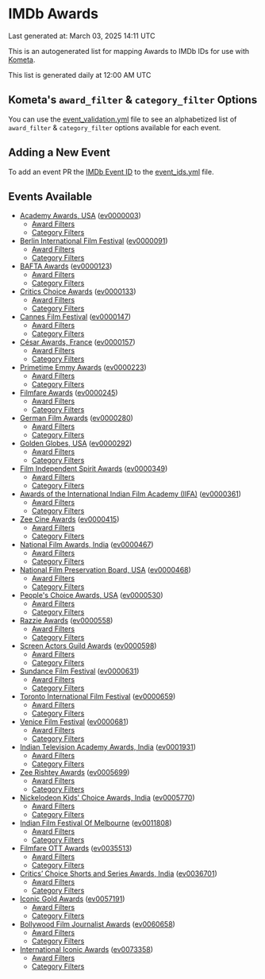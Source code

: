 # IMDb Awards

Last generated at: March 03, 2025 14:11 UTC

This is an autogenerated list for mapping Awards to IMDb IDs for use with [Kometa](https://github.com/Kometa-Team/Kometa).

This list is generated daily at 12:00 AM UTC 

## Kometa's `award_filter` & `category_filter` Options

You can use the [event_validation.yml](https://github.com/Kometa-Team/IMDb-Awards/blob/master/event_validation.yml) file to see an alphabetized list of `award_filter` & `category_filter` options available for each event.

## Adding a New Event

To add an event PR the [IMDb Event ID](https://www.imdb.com/event/all/) to the [event_ids.yml](https://github.com/Kometa-Team/IMDb-Awards/blob/master/event_ids.yml) file.

## Events Available

* [Academy Awards, USA](https://www.imdb.com/event/ev0000003) ([ev0000003](https://github.com/Kometa-Team/IMDb-Awards/blob/master/event_validation.yml#L1))
  * [Award Filters](https://github.com/Kometa-Team/IMDb-Awards/blob/master/event_validation.yml#L6)
  * [Category Filters](https://github.com/Kometa-Team/IMDb-Awards/blob/master/event_validation.yml#L14)
* [Berlin International Film Festival](https://www.imdb.com/event/ev0000091) ([ev0000091](https://github.com/Kometa-Team/IMDb-Awards/blob/master/event_validation.yml#L148))
  * [Award Filters](https://github.com/Kometa-Team/IMDb-Awards/blob/master/event_validation.yml#L153)
  * [Category Filters](https://github.com/Kometa-Team/IMDb-Awards/blob/master/event_validation.yml#L351)
* [BAFTA Awards](https://www.imdb.com/event/ev0000123) ([ev0000123](https://github.com/Kometa-Team/IMDb-Awards/blob/master/event_validation.yml#L636))
  * [Award Filters](https://github.com/Kometa-Team/IMDb-Awards/blob/master/event_validation.yml#L641)
  * [Category Filters](https://github.com/Kometa-Team/IMDb-Awards/blob/master/event_validation.yml#L674)
* [Critics Choice Awards](https://www.imdb.com/event/ev0000133) ([ev0000133](https://github.com/Kometa-Team/IMDb-Awards/blob/master/event_validation.yml#L1164))
  * [Award Filters](https://github.com/Kometa-Team/IMDb-Awards/blob/master/event_validation.yml#L1167)
  * [Category Filters](https://github.com/Kometa-Team/IMDb-Awards/blob/master/event_validation.yml#L1172)
* [Cannes Film Festival](https://www.imdb.com/event/ev0000147) ([ev0000147](https://github.com/Kometa-Team/IMDb-Awards/blob/master/event_validation.yml#L1273))
  * [Award Filters](https://github.com/Kometa-Team/IMDb-Awards/blob/master/event_validation.yml#L1278)
  * [Category Filters](https://github.com/Kometa-Team/IMDb-Awards/blob/master/event_validation.yml#L1445)
* [César Awards, France](https://www.imdb.com/event/ev0000157) ([ev0000157](https://github.com/Kometa-Team/IMDb-Awards/blob/master/event_validation.yml#L1675))
  * [Award Filters](https://github.com/Kometa-Team/IMDb-Awards/blob/master/event_validation.yml#L1679)
  * [Category Filters](https://github.com/Kometa-Team/IMDb-Awards/blob/master/event_validation.yml#L1684)
* [Primetime Emmy Awards](https://www.imdb.com/event/ev0000223) ([ev0000223](https://github.com/Kometa-Team/IMDb-Awards/blob/master/event_validation.yml#L1744))
  * [Award Filters](https://github.com/Kometa-Team/IMDb-Awards/blob/master/event_validation.yml#L1749)
  * [Category Filters](https://github.com/Kometa-Team/IMDb-Awards/blob/master/event_validation.yml#L1756)
* [Filmfare Awards](https://www.imdb.com/event/ev0000245) ([ev0000245](https://github.com/Kometa-Team/IMDb-Awards/blob/master/event_validation.yml#L2967))
  * [Award Filters](https://github.com/Kometa-Team/IMDb-Awards/blob/master/event_validation.yml#L2971)
  * [Category Filters](https://github.com/Kometa-Team/IMDb-Awards/blob/master/event_validation.yml#L2980)
* [German Film Awards](https://www.imdb.com/event/ev0000280) ([ev0000280](https://github.com/Kometa-Team/IMDb-Awards/blob/master/event_validation.yml#L3070))
  * [Award Filters](https://github.com/Kometa-Team/IMDb-Awards/blob/master/event_validation.yml#L3074)
  * [Category Filters](https://github.com/Kometa-Team/IMDb-Awards/blob/master/event_validation.yml#L3097)
* [Golden Globes, USA](https://www.imdb.com/event/ev0000292) ([ev0000292](https://github.com/Kometa-Team/IMDb-Awards/blob/master/event_validation.yml#L3170))
  * [Award Filters](https://github.com/Kometa-Team/IMDb-Awards/blob/master/event_validation.yml#L3175)
  * [Category Filters](https://github.com/Kometa-Team/IMDb-Awards/blob/master/event_validation.yml#L3183)
* [Film Independent Spirit Awards](https://www.imdb.com/event/ev0000349) ([ev0000349](https://github.com/Kometa-Team/IMDb-Awards/blob/master/event_validation.yml#L3349))
  * [Award Filters](https://github.com/Kometa-Team/IMDb-Awards/blob/master/event_validation.yml#L3352)
  * [Category Filters](https://github.com/Kometa-Team/IMDb-Awards/blob/master/event_validation.yml#L3361)
* [Awards of the International Indian Film Academy (IIFA)](https://www.imdb.com/event/ev0000361) ([ev0000361](https://github.com/Kometa-Team/IMDb-Awards/blob/master/event_validation.yml#L3401))
  * [Award Filters](https://github.com/Kometa-Team/IMDb-Awards/blob/master/event_validation.yml#L3404)
  * [Category Filters](https://github.com/Kometa-Team/IMDb-Awards/blob/master/event_validation.yml#L3415)
* [Zee Cine Awards](https://www.imdb.com/event/ev0000415) ([ev0000415](https://github.com/Kometa-Team/IMDb-Awards/blob/master/event_validation.yml#L3510))
  * [Award Filters](https://github.com/Kometa-Team/IMDb-Awards/blob/master/event_validation.yml#L3512)
  * [Category Filters](https://github.com/Kometa-Team/IMDb-Awards/blob/master/event_validation.yml#L3522)
* [National Film Awards, India](https://www.imdb.com/event/ev0000467) ([ev0000467](https://github.com/Kometa-Team/IMDb-Awards/blob/master/event_validation.yml#L3627))
  * [Award Filters](https://github.com/Kometa-Team/IMDb-Awards/blob/master/event_validation.yml#L3631)
  * [Category Filters](https://github.com/Kometa-Team/IMDb-Awards/blob/master/event_validation.yml#L3645)
* [National Film Preservation Board, USA](https://www.imdb.com/event/ev0000468) ([ev0000468](https://github.com/Kometa-Team/IMDb-Awards/blob/master/event_validation.yml#L3839))
  * [Award Filters](https://github.com/Kometa-Team/IMDb-Awards/blob/master/event_validation.yml#L3842)
  * [Category Filters](https://github.com/Kometa-Team/IMDb-Awards/blob/master/event_validation.yml#L3844)
* [People's Choice Awards, USA](https://www.imdb.com/event/ev0000530) ([ev0000530](https://github.com/Kometa-Team/IMDb-Awards/blob/master/event_validation.yml#L3847))
  * [Award Filters](https://github.com/Kometa-Team/IMDb-Awards/blob/master/event_validation.yml#L3850)
  * [Category Filters](https://github.com/Kometa-Team/IMDb-Awards/blob/master/event_validation.yml#L3853)
* [Razzie Awards](https://www.imdb.com/event/ev0000558) ([ev0000558](https://github.com/Kometa-Team/IMDb-Awards/blob/master/event_validation.yml#L4096))
  * [Award Filters](https://github.com/Kometa-Team/IMDb-Awards/blob/master/event_validation.yml#L4099)
  * [Category Filters](https://github.com/Kometa-Team/IMDb-Awards/blob/master/event_validation.yml#L4104)
* [Screen Actors Guild Awards](https://www.imdb.com/event/ev0000598) ([ev0000598](https://github.com/Kometa-Team/IMDb-Awards/blob/master/event_validation.yml#L4144))
  * [Award Filters](https://github.com/Kometa-Team/IMDb-Awards/blob/master/event_validation.yml#L4147)
  * [Category Filters](https://github.com/Kometa-Team/IMDb-Awards/blob/master/event_validation.yml#L4149)
* [Sundance Film Festival](https://www.imdb.com/event/ev0000631) ([ev0000631](https://github.com/Kometa-Team/IMDb-Awards/blob/master/event_validation.yml#L4175))
  * [Award Filters](https://github.com/Kometa-Team/IMDb-Awards/blob/master/event_validation.yml#L4178)
  * [Category Filters](https://github.com/Kometa-Team/IMDb-Awards/blob/master/event_validation.yml#L4229)
* [Toronto International Film Festival](https://www.imdb.com/event/ev0000659) ([ev0000659](https://github.com/Kometa-Team/IMDb-Awards/blob/master/event_validation.yml#L4347))
  * [Award Filters](https://github.com/Kometa-Team/IMDb-Awards/blob/master/event_validation.yml#L4350)
  * [Category Filters](https://github.com/Kometa-Team/IMDb-Awards/blob/master/event_validation.yml#L4406)
* [Venice Film Festival](https://www.imdb.com/event/ev0000681) ([ev0000681](https://github.com/Kometa-Team/IMDb-Awards/blob/master/event_validation.yml#L4483))
  * [Award Filters](https://github.com/Kometa-Team/IMDb-Awards/blob/master/event_validation.yml#L4488)
  * [Category Filters](https://github.com/Kometa-Team/IMDb-Awards/blob/master/event_validation.yml#L4830)
* [Indian Television Academy Awards, India](https://www.imdb.com/event/ev0001931) ([ev0001931](https://github.com/Kometa-Team/IMDb-Awards/blob/master/event_validation.yml#L5282))
  * [Award Filters](https://github.com/Kometa-Team/IMDb-Awards/blob/master/event_validation.yml#L5285)
  * [Category Filters](https://github.com/Kometa-Team/IMDb-Awards/blob/master/event_validation.yml#L5294)
* [Zee Rishtey Awards](https://www.imdb.com/event/ev0005699) ([ev0005699](https://github.com/Kometa-Team/IMDb-Awards/blob/master/event_validation.yml#L5485))
  * [Award Filters](https://github.com/Kometa-Team/IMDb-Awards/blob/master/event_validation.yml#L5487)
  * [Category Filters](https://github.com/Kometa-Team/IMDb-Awards/blob/master/event_validation.yml#L5489)
* [Nickelodeon Kids' Choice Awards, India](https://www.imdb.com/event/ev0005770) ([ev0005770](https://github.com/Kometa-Team/IMDb-Awards/blob/master/event_validation.yml#L5568))
  * [Award Filters](https://github.com/Kometa-Team/IMDb-Awards/blob/master/event_validation.yml#L5570)
  * [Category Filters](https://github.com/Kometa-Team/IMDb-Awards/blob/master/event_validation.yml#L5573)
* [Indian Film Festival Of Melbourne](https://www.imdb.com/event/ev0011808) ([ev0011808](https://github.com/Kometa-Team/IMDb-Awards/blob/master/event_validation.yml#L5608))
  * [Award Filters](https://github.com/Kometa-Team/IMDb-Awards/blob/master/event_validation.yml#L5610)
  * [Category Filters](https://github.com/Kometa-Team/IMDb-Awards/blob/master/event_validation.yml#L5622)
* [Filmfare OTT Awards](https://www.imdb.com/event/ev0035513) ([ev0035513](https://github.com/Kometa-Team/IMDb-Awards/blob/master/event_validation.yml#L5644))
  * [Award Filters](https://github.com/Kometa-Team/IMDb-Awards/blob/master/event_validation.yml#L5646)
  * [Category Filters](https://github.com/Kometa-Team/IMDb-Awards/blob/master/event_validation.yml#L5652)
* [Critics’ Choice Shorts and Series Awards, India](https://www.imdb.com/event/ev0036701) ([ev0036701](https://github.com/Kometa-Team/IMDb-Awards/blob/master/event_validation.yml#L5733))
  * [Award Filters](https://github.com/Kometa-Team/IMDb-Awards/blob/master/event_validation.yml#L5735)
  * [Category Filters](https://github.com/Kometa-Team/IMDb-Awards/blob/master/event_validation.yml#L5738)
* [Iconic Gold Awards](https://www.imdb.com/event/ev0057191) ([ev0057191](https://github.com/Kometa-Team/IMDb-Awards/blob/master/event_validation.yml#L5756))
  * [Award Filters](https://github.com/Kometa-Team/IMDb-Awards/blob/master/event_validation.yml#L5758)
  * [Category Filters](https://github.com/Kometa-Team/IMDb-Awards/blob/master/event_validation.yml#L5760)
* [Bollywood Film Journalist Awards](https://www.imdb.com/event/ev0060658) ([ev0060658](https://github.com/Kometa-Team/IMDb-Awards/blob/master/event_validation.yml#L5863))
  * [Award Filters](https://github.com/Kometa-Team/IMDb-Awards/blob/master/event_validation.yml#L5865)
  * [Category Filters](https://github.com/Kometa-Team/IMDb-Awards/blob/master/event_validation.yml#L5870)
* [International Iconic Awards](https://www.imdb.com/event/ev0073358) ([ev0073358](https://github.com/Kometa-Team/IMDb-Awards/blob/master/event_validation.yml#L5882))
  * [Award Filters](https://github.com/Kometa-Team/IMDb-Awards/blob/master/event_validation.yml#L5884)
  * [Category Filters](https://github.com/Kometa-Team/IMDb-Awards/blob/master/event_validation.yml#L5888)
